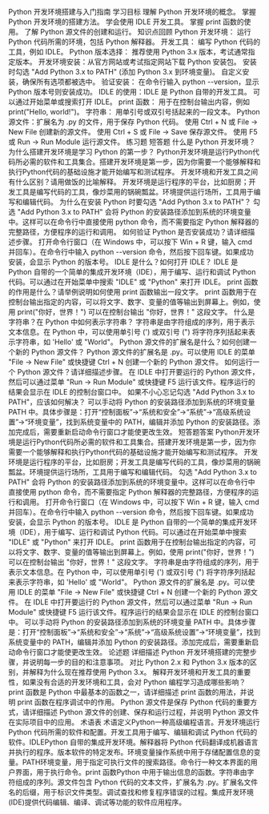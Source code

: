 Python 开发环境搭建与入门指南
学习目标
理解 Python 开发环境的概念。
掌握 Python 开发环境的搭建方法。
学会使用 IDLE 开发工具。
掌握 print 函数的使用。
了解 Python 源文件的创建和运行。
知识点回顾
Python 开发环境： 运行 Python 代码所需的环境，包括 Python 解释器。
开发工具： 编写 Python 代码的工具，例如 IDLE。
Python 版本选择： 推荐使用 Python 3.x 版本，考试通常指定版本。
开发环境安装：从官方网站或考试指定网站下载 Python 安装包。
安装时勾选 "Add Python 3.x to PATH" (添加 Python 3.x 到环境变量)。
自定义安装，确保所有选项都被选中。
验证安装： 在命令行输入 python --version，显示 Python 版本号则安装成功。
IDLE 的使用：IDLE 是 Python 自带的开发工具。
可以通过开始菜单或搜索打开 IDLE。
print 函数： 用于在控制台输出内容，例如 print("Hello, world!")。
字符串： 用单引号或双引号括起来的一段文本。
Python 源文件：扩展名为 .py 的文件，用于保存 Python 代码。
使用 Ctrl + N 或 File -> New File 创建新的源文件。
使用 Ctrl + S 或 File -> Save 保存源文件。
使用 F5 或 Run -> Run Module 运行源文件。
练习题
短答题
什么是 Python 开发环境？为什么搭建开发环境是学习 Python 的第一步？ Python开发环境是运行Python代码所必需的软件和工具集合。搭建开发环境是第一步，因为你需要一个能够解释和执行Python代码的基础设施才能开始编写和测试程序。
开发环境和开发工具之间有什么区别？请用做饭的比喻解释。 开发环境是运行程序的平台，比如厨房；开发工具是编写代码的工具，像炒菜用的锅碗瓢盆。环境提供运行场所，工具用于编写和编辑代码。
为什么在安装 Python 时要勾选 "Add Python 3.x to PATH"？ 勾选 "Add Python 3.x to PATH" 会将 Python 的安装路径添加到系统的环境变量中。这样可以在命令行中直接使用 python 命令，而不需要指定 Python 解释器的完整路径，方便程序的运行和调用。
如何验证 Python 是否安装成功？请详细描述步骤。 打开命令行窗口（在 Windows 中，可以按下 Win + R 键，输入 cmd 并回车）。在命令行中输入 python --version 命令，然后按下回车键。如果成功安装，会显示 Python 的版本号。
IDLE 是什么？如何打开 IDLE？ IDLE 是 Python 自带的一个简单的集成开发环境（IDE），用于编写、运行和调试 Python 代码。可以通过在开始菜单中搜索 "IDLE" 或 "Python" 来打开 IDLE。
print 函数的作用是什么？请举例说明如何使用 print 函数输出一段文字。 print 函数用于在控制台输出指定的内容，可以将文字、数字、变量的值等输出到屏幕上。例如，使用 print("你好，世界！") 可以在控制台输出 "你好，世界！" 这段文字。
什么是字符串？在 Python 中如何表示字符串？ 字符串是由字符组成的序列，用于表示文本信息。在 Python 中，可以使用单引号 (') 或双引号 (") 将字符序列括起来表示字符串，如 'Hello' 或 "World"。
Python 源文件的扩展名是什么？如何创建一个新的 Python 源文件？ Python 源文件的扩展名是 .py。可以使用 IDLE 的菜单 "File -> New File" 或快捷键 Ctrl + N 创建一个新的 Python 源文件。
如何运行一个 Python 源文件？请详细描述步骤。 在 IDLE 中打开要运行的 Python 源文件，然后可以通过菜单 "Run -> Run Module" 或快捷键 F5 运行该文件。程序运行的结果会显示在 IDLE 的控制台窗口中。
如果不小心忘记勾选 "Add Python 3.x to PATH"，应该如何解决？ 可以手动将 Python 的安装路径添加到系统的环境变量 PATH 中。具体步骤是：打开“控制面板”->“系统和安全”->“系统”->“高级系统设置”->“环境变量”，找到系统变量中的 PATH，编辑并添加 Python 的安装路径。添加完成后，需要重新启动命令行窗口才能使更改生效。
短答题答案
Python开发环境是运行Python代码所必需的软件和工具集合。搭建开发环境是第一步，因为你需要一个能够解释和执行Python代码的基础设施才能开始编写和测试程序。
开发环境是运行程序的平台，比如厨房；开发工具是编写代码的工具，像炒菜用的锅碗瓢盆。环境提供运行场所，工具用于编写和编辑代码。
勾选 "Add Python 3.x to PATH" 会将 Python 的安装路径添加到系统的环境变量中。这样可以在命令行中直接使用 python 命令，而不需要指定 Python 解释器的完整路径，方便程序的运行和调用。
打开命令行窗口（在 Windows 中，可以按下 Win + R 键，输入 cmd 并回车）。在命令行中输入 python --version 命令，然后按下回车键。如果成功安装，会显示 Python 的版本号。
IDLE 是 Python 自带的一个简单的集成开发环境（IDE），用于编写、运行和调试 Python 代码。可以通过在开始菜单中搜索 "IDLE" 或 "Python" 来打开 IDLE。
print 函数用于在控制台输出指定的内容，可以将文字、数字、变量的值等输出到屏幕上。例如，使用 print("你好，世界！") 可以在控制台输出 "你好，世界！" 这段文字。
字符串是由字符组成的序列，用于表示文本信息。在 Python 中，可以使用单引号 (') 或双引号 (") 将字符序列括起来表示字符串，如 'Hello' 或 "World"。
Python 源文件的扩展名是 .py。可以使用 IDLE 的菜单 "File -> New File" 或快捷键 Ctrl + N 创建一个新的 Python 源文件。
在 IDLE 中打开要运行的 Python 源文件，然后可以通过菜单 "Run -> Run Module" 或快捷键 F5 运行该文件。程序运行的结果会显示在 IDLE 的控制台窗口中。
可以手动将 Python 的安装路径添加到系统的环境变量 PATH 中。具体步骤是：打开“控制面板”->“系统和安全”->“系统”->“高级系统设置”->“环境变量”，找到系统变量中的 PATH，编辑并添加 Python 的安装路径。添加完成后，需要重新启动命令行窗口才能使更改生效。
论述题
详细描述 Python 开发环境搭建的完整步骤，并说明每一步的目的和注意事项。
对比 Python 2.x 和 Python 3.x 版本的区别，并解释为什么现在推荐使用 Python 3.x。
解释开发环境和开发工具的重要性，如果没有合适的开发环境和工具，会对 Python 编程学习造成哪些影响？
print 函数是 Python 中最基本的函数之一，请详细描述 print 函数的用法，并说明 print 函数在程序调试中的作用。
Python 源文件是保存 Python 代码的重要方式，请详细描述 Python 源文件的创建、保存和运行过程，并说明 Python 源文件在实际项目中的应用。
术语表
术语定义Python一种高级编程语言。开发环境运行 Python 代码所需的软件和配置。开发工具用于编写、编辑和调试 Python 代码的软件。IDLEPython 自带的集成开发环境。解释器将 Python 代码翻译成机器语言并执行的程序。版本软件的特定发布。环境变量操作系统中用于存储配置信息的变量。PATH环境变量，用于指定可执行文件的搜索路径。命令行一种文本界面的用户界面，用于执行命令。print 函数Python 中用于输出信息的函数。字符串由字符组成的序列。源文件包含 Python 代码的文本文件，扩展名为 .py。扩展名文件名的后缀，用于标识文件类型。调试查找和修复程序错误的过程。集成开发环境 (IDE)提供代码编辑、编译、调试等功能的软件应用程序。